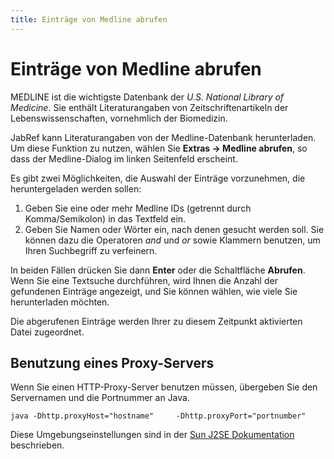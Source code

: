 ```yaml
---
title: Einträge von Medline abrufen
---
```


# Einträge von Medline abrufen

MEDLINE ist die wichtigste Datenbank der *U.S. National Library of Medicine*. Sie enthält Literaturangaben von Zeitschriftenartikeln der Lebenswissenschaften, vornehmlich der Biomedizin.

JabRef kann Literaturangaben von der Medline-Datenbank herunterladen. Um diese Funktion zu nutzen, wählen Sie **Extras → Medline abrufen**, so dass der Medline-Dialog im linken Seitenfeld erscheint.

Es gibt zwei Möglichkeiten, die Auswahl der Einträge vorzunehmen, die heruntergeladen werden sollen:

1.  Geben Sie eine oder mehr Medline IDs (getrennt durch Komma/Semikolon) in das Textfeld ein.
2.  Geben Sie Namen oder Wörter ein, nach denen gesucht werden soll. Sie können dazu die Operatoren *and* und *or* sowie Klammern benutzen, um Ihren Suchbegriff zu verfeinern.

In beiden Fällen drücken Sie dann **Enter** oder die Schaltfläche **Abrufen**. Wenn Sie eine Textsuche durchführen, wird Ihnen die Anzahl der gefundenen Einträge angezeigt, und Sie können wählen, wie viele Sie herunterladen möchten.

Die abgerufenen Einträge werden Ihrer zu diesem Zeitpunkt aktivierten Datei zugeordnet.

## Benutzung eines Proxy-Servers

Wenn Sie einen HTTP-Proxy-Server benutzen müssen, übergeben Sie den Servernamen und die Portnummer an Java.

`java -Dhttp.proxyHost="hostname"     -Dhttp.proxyPort="portnumber"`

Diese Umgebungseinstellungen sind in der [Sun J2SE Dokumentation](http://docs.oracle.com/javase/1.4.2/docs/guide/net/properties) beschrieben.
